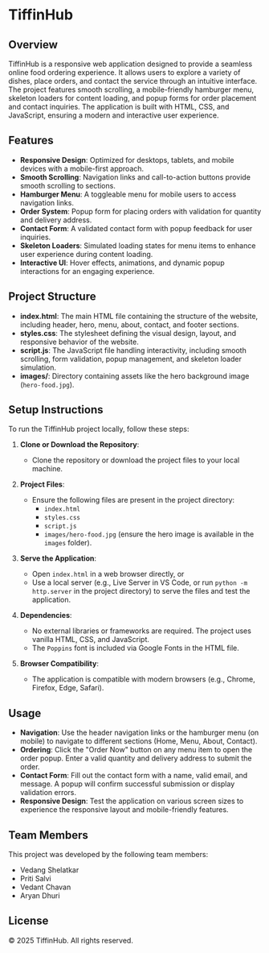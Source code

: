 # TiffinHub

## Overview

TiffinHub is a responsive web application designed to provide a seamless online food ordering experience. It allows users to explore a variety of dishes, place orders, and contact the service through an intuitive interface. The project features smooth scrolling, a mobile-friendly hamburger menu, skeleton loaders for content loading, and popup forms for order placement and contact inquiries. The application is built with HTML, CSS, and JavaScript, ensuring a modern and interactive user experience.

## Features

- **Responsive Design**: Optimized for desktops, tablets, and mobile devices with a mobile-first approach.
- **Smooth Scrolling**: Navigation links and call-to-action buttons provide smooth scrolling to sections.
- **Hamburger Menu**: A toggleable menu for mobile users to access navigation links.
- **Order System**: Popup form for placing orders with validation for quantity and delivery address.
- **Contact Form**: A validated contact form with popup feedback for user inquiries.
- **Skeleton Loaders**: Simulated loading states for menu items to enhance user experience during content loading.
- **Interactive UI**: Hover effects, animations, and dynamic popup interactions for an engaging experience.

## Project Structure

- **index.html**: The main HTML file containing the structure of the website, including header, hero, menu, about, contact, and footer sections.
- **styles.css**: The stylesheet defining the visual design, layout, and responsive behavior of the website.
- **script.js**: The JavaScript file handling interactivity, including smooth scrolling, form validation, popup management, and skeleton loader simulation.
- **images/**: Directory containing assets like the hero background image (`hero-food.jpg`).

## Setup Instructions

To run the TiffinHub project locally, follow these steps:

1. **Clone or Download the Repository**:
   - Clone the repository or download the project files to your local machine.

2. **Project Files**:
   - Ensure the following files are present in the project directory:
     - `index.html`
     - `styles.css`
     - `script.js`
     - `images/hero-food.jpg` (ensure the hero image is available in the `images` folder).

3. **Serve the Application**:
   - Open `index.html` in a web browser directly, or
   - Use a local server (e.g., Live Server in VS Code, or run `python -m http.server` in the project directory) to serve the files and test the application.

4. **Dependencies**:
   - No external libraries or frameworks are required. The project uses vanilla HTML, CSS, and JavaScript.
   - The `Poppins` font is included via Google Fonts in the HTML file.

5. **Browser Compatibility**:
   - The application is compatible with modern browsers (e.g., Chrome, Firefox, Edge, Safari).

## Usage

- **Navigation**: Use the header navigation links or the hamburger menu (on mobile) to navigate to different sections (Home, Menu, About, Contact).
- **Ordering**: Click the "Order Now" button on any menu item to open the order popup. Enter a valid quantity and delivery address to submit the order.
- **Contact Form**: Fill out the contact form with a name, valid email, and message. A popup will confirm successful submission or display validation errors.
- **Responsive Design**: Test the application on various screen sizes to experience the responsive layout and mobile-friendly features.

## Team Members

This project was developed by the following team members:

- Vedang Shelatkar
- Priti Salvi
- Vedant Chavan
- Aryan Dhuri

## License

© 2025 TiffinHub. All rights reserved.
